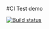 #CI Test demo

[![Build status](https://ci.appveyor.com/api/projects/status/6i464a33nsa3adui?svg=true)](https://ci.appveyor.com/project/i-Popov/ajs-homeworks-4-2)
